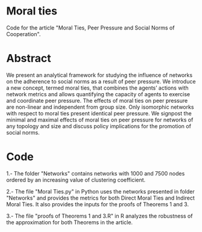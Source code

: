 # Moral ties
Code for the article "Moral Ties, Peer Pressure and Social Norms of Cooperation".

# Abstract                                                                                                                                         
We present an analytical framework for studying the influence of networks on the adherence to social norms as a
result of peer pressure. We introduce a new concept, termed moral ties, that combines the agents’ actions with
network metrics and allows quantifying the capacity of agents to exercise and coordinate peer pressure. The 
effects of moral ties on peer pressure are non-linear and independent from group size. Only isomorphic networks
with respect to moral ties present identical peer pressure. We signpost the minimal and maximal effects of moral
ties on peer pressure for networks of any topology and size and discuss policy implications for the promotion of social norms.   

# Code
1.- The folder "Networks" contains networks with 1000 and 7500 nodes ordered by an increasing value of clustering coefficient.

2.- The file "Moral Ties.py" in Python uses the networks presented in folder "Networks" and provides the metrics for both
Direct Moral Ties and Indirect Moral Ties. It also provides the inputs for the proofs of Theorems 1 and 3.

3.- The file "proofs of Theorems 1 and 3.R" in R analyzes the robustness of the approximation for both Theorems in the article.




